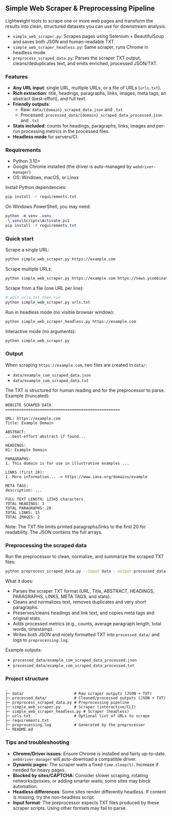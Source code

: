 ## Simple Web Scraper & Preprocessing Pipeline

Lightweight tools to scrape one or more web pages and transform the results into clean, structured datasets you can use for downstream analysis.

- `simple_web_scraper.py`: Scrapes pages using Selenium + BeautifulSoup and saves both JSON and human-readable TXT.
- `simple_web_scraper_headless.py`: Same scraper, runs Chrome in headless mode.
- `preprocess_scraped_data.py`: Parses the scraper TXT output, cleans/deduplicates text, and emits enriched, processed JSON/TXT.

### Features
- **Any URL input**: single URL, multiple URLs, or a file of URLs (`urls.txt`).
- **Rich extraction**: title, headings, paragraphs, links, images, meta tags, an abstract (best-effort), and full text.
- **Friendly outputs**:
  - Raw: `data/{domain}_scraped_data.json` and `.txt`
  - Processed: `processed_data/{domain}_scraped_data_processed.json` and `.txt`
- **Stats included**: counts for headings, paragraphs, links, images and per-run processing metrics in the processed files.
- **Headless mode** for servers/CI.

### Requirements
- Python 3.10+
- Google Chrome installed (the driver is auto-managed by `webdriver-manager`)
- OS: Windows, macOS, or Linux

Install Python dependencies:

```bash
pip install -r requirements.txt
```

On Windows PowerShell, you may need:

```powershell
python -m venv .venv
.\.venv\Scripts\Activate.ps1
pip install -r requirements.txt
```

### Quick start
Scrape a single URL:

```bash
python simple_web_scraper.py https://example.com
```

Scrape multiple URLs:

```bash
python simple_web_scraper.py https://example.com https://news.ycombinator.com
```

Scrape from a file (one URL per line):

```bash
# edit urls.txt then run
python simple_web_scraper.py urls.txt
```

Run in headless mode (no visible browser window):

```bash
python simple_web_scraper_headless.py https://example.com
```

Interactive mode (no arguments):

```bash
python simple_web_scraper.py
```

### Output
When scraping `https://example.com`, two files are created in `data/`:

- `data/example_com_scraped_data.json`
- `data/example_com_scraped_data.txt`

The TXT is structured for human reading and for the preprocessor to parse. Example (truncated):

```text
WEBSITE SCRAPED DATA
==================================================

URL: https://example.com
Title: Example Domain

ABSTRACT:
...best-effort abstract if found...

HEADINGS:
H1: Example Domain

PARAGRAPHS:
1. This domain is for use in illustrative examples ...

LINKS (first 20):
1. More information... -> https://www.iana.org/domains/example

META TAGS:
description: ...

FULL TEXT LENGTH: 12345 characters
TOTAL HEADINGS: 3
TOTAL PARAGRAPHS: 20
TOTAL LINKS: 15
TOTAL IMAGES: 2
```

Note: The TXT file limits printed paragraphs/links to the first 20 for readability. The JSON contains the full arrays.

### Preprocessing the scraped data
Run the preprocessor to clean, normalize, and summarize the scraped TXT files:

```bash
python preprocess_scraped_data.py --input data --output processed_data
```

What it does:
- Parses the scraper TXT format (URL, Title, ABSTRACT, HEADINGS, PARAGRAPHS, LINKS, META TAGS, and stats).
- Cleans and normalizes text, removes duplicates and very short paragraphs.
- Preserves/cleans headings and link text, and copies meta tags and original stats.
- Adds processed metrics (e.g., counts, average paragraph length, total words, timestamp).
- Writes both JSON and nicely formatted TXT into `processed_data/` and logs to `preprocessing.log`.

Example outputs:
- `processed_data/example_com_scraped_data_processed.json`
- `processed_data/example_com_scraped_data_processed.txt`

### Project structure
```text
.
├─ data/                      # Raw scraper outputs (JSON + TXT)
├─ processed_data/            # Cleaned/processed outputs (JSON + TXT)
├─ preprocess_scraped_data.py # Preprocessing pipeline
├─ simple_web_scraper.py      # Scraper (interactive/CLI)
├─ simple_web_scraper_headless.py # Scraper (headless)
├─ urls.txt                   # Optional list of URLs to scrape
├─ requirements.txt
├─ preprocessing.log          # Generated by the preprocessor
└─ README.md
```

### Tips and troubleshooting
- **Chrome/Driver issues**: Ensure Chrome is installed and fairly up-to-date. `webdriver-manager` will auto-download a compatible driver.
- **Dynamic pages**: The scraper waits a fixed `time.sleep(5)`. Increase if needed for heavy pages.
- **Blocked by sites/CAPTCHA**: Consider slower scraping, rotating networks/proxies, or adding smarter waits; some sites may block automation.
- **Headless differences**: Some sites render differently headless. If content is missing, try the non-headless script.
- **Input format**: The preprocessor expects TXT files produced by these scraper scripts. Using other formats may fail to parse.




 
